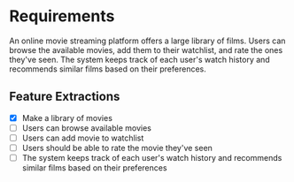 # Requirements
An online movie streaming platform offers a large library of films. Users can browse the available movies, add them to their watchlist, and rate the ones they've seen. The system keeps track of each user's watch history and recommends similar films based on their preferences.

## Feature Extractions
- [x] Make a library of movies
- [ ] Users can browse available movies
- [ ] Users can add movie to watchlist
- [ ] Users should be able to rate the movie they've seen
- [ ] The system keeps track of each user's watch history and recommends similar films based on their preferences